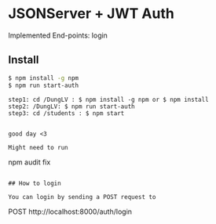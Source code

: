 # JSONServer + JWT Auth

Implemented End-points: login

## Install

```bash
$ npm install -g npm
$ npm run start-auth
```

```
step1: cd /DungLV : $ npm install -g npm or $ npm install
step2: /DungLV: $ npm run start-auth
step3: cd /students : $ npm start


good day <3

Might need to run

```
npm audit fix
```

## How to login

You can login by sending a POST request to

```
POST http://localhost:8000/auth/login

```

